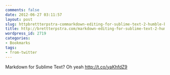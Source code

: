 ```yaml
---
comments: false
date: 2012-06-27 03:11:57
layout: post
slug: httpbrettterpstra-commarkdown-editing-for-sublime-text-2-humble-beginnings
title: http://brettterpstra.com/markdown-editing-for-sublime-text-2-humble-beginnings/
wordpress_id: 2719
categories:
- Bookmarks
tags:
- from-twitter
---
```


Markdown for Sublime Text? Oh yeah http://t.co/yaKhfdZ9
